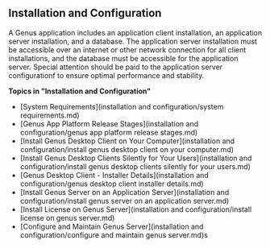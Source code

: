 ## Installation and Configuration

A Genus application includes an application client installation, an application server installation, and a database. The application server installation must be accessible over an internet or other network connection for all client installations, and the database must be accessible for the application server. Special attention should be paid to the application server configurationf to ensure optimal performance and stability.

**Topics in "Installation and Configuration"**
* [System Requirements](installation and configuration/system requirements.md)
* [Genus App Platform Release Stages](installation and configuration/genus app platform release stages.md)
* [Install Genus Desktop Client on Your Computer](installation and configuration/install genus desktop client on your computer.md)
* [Install Genus Desktop Clients Silently for Your Users](installation and configuration/install genus desktop clients silently for your users.md)
* [Genus Desktop Client - Installer Details](installation and configuration/genus desktop client  installer details.md)
* [Install Genus Server on an Application Server](installation and configuration/install genus server on an application server.md)
* [Install License on Genus Server](installation and configuration/install license on genus server.md)
* [Configure and Maintain Genus Server](installation and configuration/configure and maintain genus server.md)s